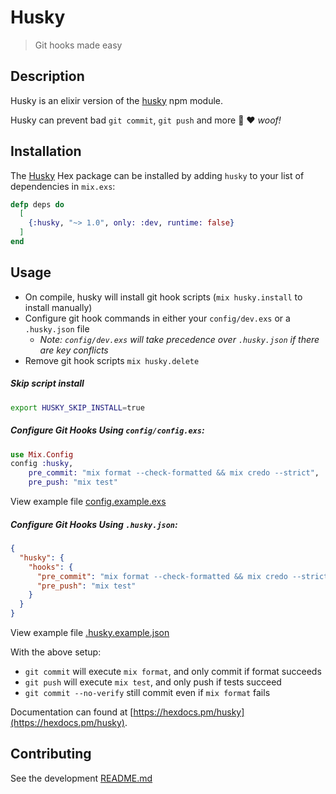 # Husky
> Git hooks made easy

## Description
Husky is an elixir version of the [husky](https://www.npmjs.com/package/husky) npm module.

Husky can prevent bad `git commit`, `git push` and more 🐶 ❤️ _woof!_



## Installation
The [Husky](https://hex.pm/packages/husky) Hex package can be installed 
by adding `husky` to your list of dependencies in `mix.exs`: 
```elixir
defp deps do
  [
    {:husky, "~> 1.0", only: :dev, runtime: false}
  ]
end
```

## Usage
* On compile, husky will install git hook scripts (`mix husky.install` to install manually)
* Configure git hook commands in either your `config/dev.exs` or a `.husky.json` file
    * *Note: `config/dev.exs` will take precedence over `.husky.json` if there are key conflicts*
* Remove git hook scripts `mix husky.delete`

##### Skip script install
```bash
export HUSKY_SKIP_INSTALL=true
```


##### Configure Git Hooks Using `config/config.exs`:
```elixir
use Mix.Config
config :husky,
    pre_commit: "mix format --check-formatted && mix credo --strict",
    pre_push: "mix test"
```
View example file [config.example.exs](./priv/config.example.exs) 

##### Configure Git Hooks Using `.husky.json`:
```JSON
{
  "husky": {
    "hooks": {
      "pre_commit": "mix format --check-formatted && mix credo --strict",
      "pre_push": "mix test"
    }
  }
}
```
View example file [.husky.example.json](./priv/.husky.example.json) 

With the above setup:
* `git commit` will execute `mix format`, and only commit if format succeeds
* `git push` will execute `mix test`, and only push if tests succeed
* `git commit --no-verify` still commit even if `mix format` fails

Documentation can found at [https://hexdocs.pm/husky](https://hexdocs.pm/husky).

## Contributing
See the development [README.md](./dev/README.md)


